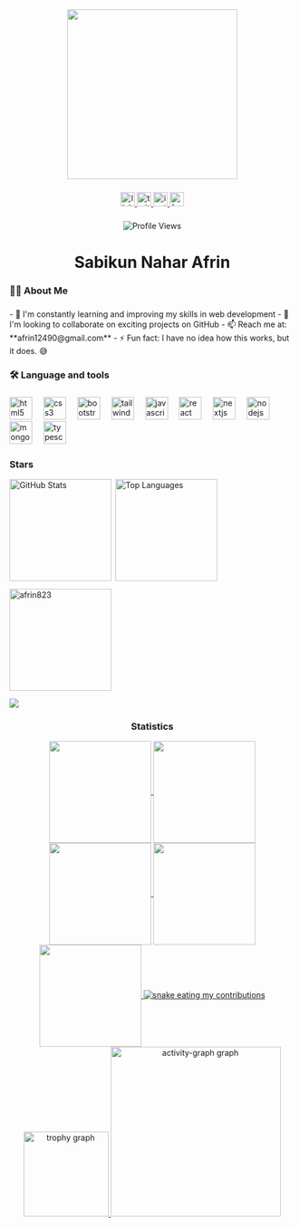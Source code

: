 <div align="center">
  <img height="300" src="https://i.ibb.co.com/JFddfdXx/afrin.jpg"  />
</div>

###

<div align="center">
  <a href="https://www.linkedin.com/in/afrin025/" target="_blank">
    <img src="https://img.shields.io/static/v1?message=LinkedIn&logo=linkedin&label=&color=0077B5&logoColor=white&labelColor=&style=for-the-badge" height="25" alt="linkedin logo"  />
  </a>
  <a href="https://x.com/Afrin025" target="_blank">
    <img src="https://img.shields.io/static/v1?message=Twitter&logo=twitter&label=&color=1DA1F2&logoColor=white&labelColor=&style=for-the-badge" height="25" alt="twitter logo"  />
  </a>
  <a href="https://www.instagram.com/afrin02583" target="_blank">
    <img src="https://img.shields.io/static/v1?message=Instagram&logo=instagram&label=&color=E4405F&logoColor=white&labelColor=&style=for-the-badge" height="25" alt="instagram logo"  />
  </a>
  <a href="https://www.hackerrank.com/profile/afrin12490" target="_blank">
    <img src="https://img.shields.io/static/v1?message=HackerRank&logo=hackerrank&label=&color=2EC866&logoColor=white&labelColor=&style=for-the-badge" height="25" alt="hackerrank logo"  />
  </a>
</div>

###

<div align="center">
  <img src="https://komarev.com/ghpvc/?username=afrin823&color=blueviolet&style=flat-square&label=Profile+Views" alt="Profile Views" />
</div>

###

<h1 align="center">Sabikun Nahar Afrin</h1>

###

<h3 align="left">👩‍💻  About Me</h3>

###

<p align="left">- 🌱 I'm constantly learning and improving my skills in web development
- 👯 I'm looking to collaborate on exciting projects on GitHub
- 📫 Reach me at: **afrin12490@gmail.com**
- ⚡ Fun fact: I have no idea how this works, but it does. 😅</p>

###

<h3 align="left">🛠 Language and tools</h3>

###

<div align="left">
  <img src="https://cdn.jsdelivr.net/gh/devicons/devicon/icons/html5/html5-original.svg" height="40" alt="html5 logo"  />
  <img width="12" />
  <img src="https://cdn.jsdelivr.net/gh/devicons/devicon/icons/css3/css3-original.svg" height="40" alt="css3 logo"  />
  <img width="12" />
  <img src="https://cdn.jsdelivr.net/gh/devicons/devicon/icons/bootstrap/bootstrap-original.svg" height="40" alt="bootstrap logo"  />
  <img width="12" />
  <img src="https://cdn.jsdelivr.net/gh/devicons/devicon/icons/tailwindcss/tailwindcss-original-wordmark.svg" height="40" alt="tailwindcss logo"  />
  <img width="12" />
  <img src="https://cdn.jsdelivr.net/gh/devicons/devicon/icons/javascript/javascript-original.svg" height="40" alt="javascript logo"  />
  <img width="12" />
  <img src="https://cdn.jsdelivr.net/gh/devicons/devicon/icons/react/react-original.svg" height="40" alt="react logo"  />
  <img width="12" />
  <img src="https://cdn.jsdelivr.net/gh/devicons/devicon/icons/nextjs/nextjs-original.svg" height="40" alt="nextjs logo"  />
  <img width="12" />
  <img src="https://cdn.jsdelivr.net/gh/devicons/devicon/icons/nodejs/nodejs-original.svg" height="40" alt="nodejs logo"  />
  <img width="12" />
  <img src="https://cdn.jsdelivr.net/gh/devicons/devicon/icons/mongodb/mongodb-original.svg" height="40" alt="mongodb logo"  />
  <img width="12" />
  <img src="https://cdn.jsdelivr.net/gh/devicons/devicon/icons/typescript/typescript-original.svg" height="40" alt="typescript logo"  />
  <img width="12" />
</div>

###

<h3 align="left">Stars</h3>
<img align="left" height="180em" src="https://github-readme-stats.vercel.app/api?username=afrin823&show_icons=true&theme=radical" alt="GitHub Stats"/>

<p>&nbsp;<img align="center" height="180em" src="https://github-readme-stats.vercel.app/api/top-langs/?username=afrin823&layout=compact&theme=radical" alt="Top Languages" /></p>

<p><img align="center" height="180em" src="https://github-readme-streak-stats.herokuapp.com/?user=afrin823&theme=merko" alt="afrin823" /></p>

<img src="https://user-images.githubusercontent.com/73097560/115834477-dbab4500-a447-11eb-908a-139a6edaec5c.gif"><h3 align="center">Statistics</h3>
<div align="center">
<a href="https://github.com/afrin823">
<img align="center" src="http://github-profile-summary-cards.vercel.app/api/cards/stats?username=afrin823&theme=merko" height="180em" />
<img align="center" src="http://github-profile-summary-cards.vercel.app/api/cards/most-commit-language?username=afrin823&theme=merko" height="180em" />
<img align="center" src="http://github-profile-summary-cards.vercel.app/api/cards/repos-per-language?username=afrin823&theme=merko" height="180em" />
<img align="center" src="http://github-profile-summary-cards.vercel.app/api/cards/productive-time?username=afrin823&theme=merko" height="180em" />
<img align="center" src="http://github-profile-summary-cards.vercel.app/api/cards/profile-details?username=afrin823&theme=merko" height="180em" />
  <img alt="snake eating my contributions" src="https://github.com/afrin823/SuiteTrack-Project" />
</div>

</div>
<div align="center">


  

 
  <img src="https://github-profile-trophy.vercel.app?username=Hazrat-Ali9&theme=matrix&column=-1&row=1&margin-w=8&margin-h=8&no-bg=false&no-frame=false&order=4" height="150" alt="trophy graph"  />
  <img src="https://github-readme-activity-graph.vercel.app/graph?username=Hazrat-Ali9&radius=16&theme=merko&area=true&order=5&bg_color=red" height="300" alt="activity-graph graph"  />
</div>
 

</div>
